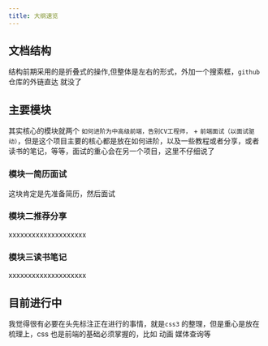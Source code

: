 ```yaml
---
title: 大纲速览
---
```


## 文档结构

结构前期采用的是折叠式的操作,但整体是左右的形式，外加一个搜索框，`github` 仓库的外链直达 就没了

## 主要模块

其实核心的模块就两个 `如何进阶为中高级前端，告别CV工程师，` + `前端面试（以面试驱动）`，但是这个项目主要的核心都是放在如何进阶，以及一些教程或者分享，或者读书的笔记，等等，面试的重心会在另一个项目，这里不仔细说了

### 模块一简历面试

这块肯定是先准备简历，然后面试

### 模块二推荐分享

xxxxxxxxxxxxxxxxxxxx

### 模块三读书笔记

xxxxxxxxxxxxxxxxxxxx

## 目前进行中

我觉得很有必要在头先标注正在进行的事情，就是`css3` 的整理，但是重心是放在梳理上，css 也是前端的基础必须掌握的，比如 动画 媒体查询等
